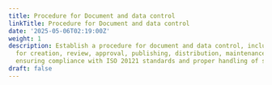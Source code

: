 ```yaml
---
title: Procedure for Document and data control
linkTitle: Procedure for Document and data control
date: '2025-05-06T02:19:00Z'
weight: 1
description: Establish a procedure for document and data control, including steps
  for creation, review, approval, publishing, distribution, maintenance, and archival,
  ensuring compliance with ISO 20121 standards and proper handling of sensitive information.
draft: false
---
```



<!-- Unsupported block type: table_of_contents -->

<!-- Unsupported block type: unsupported -->

